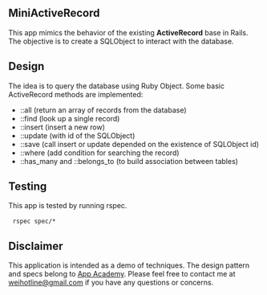 ## MiniActiveRecord
This app mimics the behavior of the existing **ActiveRecord** base in Rails. The objective is to create a SQLObject to interact with the database.

## Design
The idea is to query the database using Ruby Object. Some basic ActiveRecord methods are implemented:

* ::all (return an array of records from the database)
* ::find (look up a single record)
* ::insert (insert a new row)
* ::update (with id of the SQLObject)
* ::save (call insert or update depended on the existence of SQLObject id)
* ::where (add condition for searching the record)
* ::has\_many and ::belongs\_to (to build association between tables)

## Testing
<p>
This app is tested by running rspec.
<pre> <code>rspec spec/*
</code></pre>
</p>

## Disclaimer
This application is intended as a demo of techniques. The design pattern and specs belong to [App Academy](https://github.com/appacademy). Please feel free to contact me at <weihotline@gmail.com> if you have any questions or concerns.
